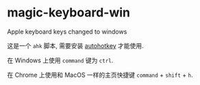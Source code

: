 # magic-keyboard-win

Apple keyboard keys changed to windows

这是一个 `ahk` 脚本, 需要安装 [autohotkey](https://www.autohotkey.com/) 才能使用.

在 Windows 上使用 `command` 键为 `ctrl`.

在 Chrome 上使用和 MacOS 一样的主页快捷键 `command` + `shift` + `h`.

